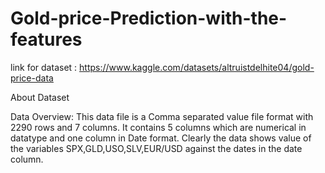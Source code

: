 # Gold-price-Prediction-with-the-features
link for dataset : https://www.kaggle.com/datasets/altruistdelhite04/gold-price-data

About Dataset


Data Overview: This data file is a Comma separated value file format with 2290 rows and 7 columns. It contains 5 columns which are numerical in datatype and one column in Date format. Clearly the data shows value of the variables SPX,GLD,USO,SLV,EUR/USD against the dates in the date column.
